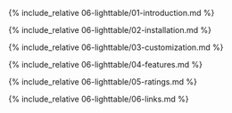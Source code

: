 {% include_relative 06-lighttable/01-introduction.md %}

{% include_relative 06-lighttable/02-installation.md %}

{% include_relative 06-lighttable/03-customization.md %}

{% include_relative 06-lighttable/04-features.md %}

{% include_relative 06-lighttable/05-ratings.md %}

{% include_relative 06-lighttable/06-links.md %}
